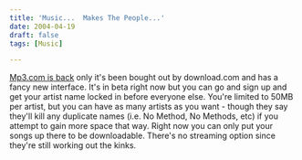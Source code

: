 ```yaml
---
title: 'Music...  Makes The People...'
date: 2004-04-19
draft: false
tags: [Music]

---
```


[Mp3.com is back](http://music.download.com/) only it's been bought out by download.com and has a fancy new interface. It's in beta right now but you can go and sign up and get your artist name locked in before everyone else. You're limited to 50MB per artist, but you can have as many artists as you want - though they say they'll kill any duplicate names (i.e. No Method, No Methods, etc) if you attempt to gain more space that way. Right now you can only put your songs up there to be downloadable. There's no streaming option since they're still working out the kinks.